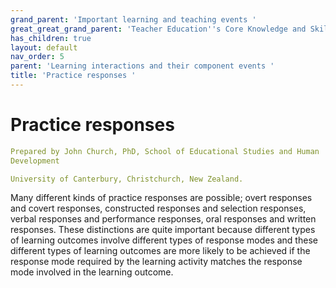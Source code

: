 ```yaml
---
grand_parent: 'Important learning and teaching events '
great_great_grand_parent: 'Teacher Education''s Core Knowledge and Skills.'
has_children: true
layout: default
nav_order: 5
parent: 'Learning interactions and their component events '
title: 'Practice responses '
---
```

# Practice responses


```yaml
Prepared by John Church, PhD, School of Educational Studies and Human
Development

University of Canterbury, Christchurch, New Zealand.
```


Many different kinds of practice responses are possible; overt responses
and covert responses, constructed responses and selection responses,
verbal responses and performance responses, oral responses and written
responses. These distinctions are quite important because different
types of learning outcomes involve different types of response modes and
these different types of learning outcomes are more likely to be
achieved if the response mode required by the learning activity matches
the response mode involved in the learning outcome.
